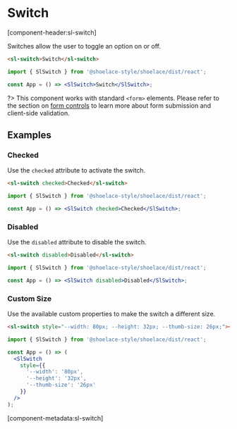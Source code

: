 # Switch

[component-header:sl-switch]

Switches allow the user to toggle an option on or off.

```html preview
<sl-switch>Switch</sl-switch>
```

```jsx react
import { SlSwitch } from '@shoelace-style/shoelace/dist/react';

const App = () => <SlSwitch>Switch</SlSwitch>;
```

?> This component works with standard `<form>` elements. Please refer to the section on [form controls](/getting-started/form-controls) to learn more about form submission and client-side validation.

## Examples

### Checked

Use the `checked` attribute to activate the switch.

```html preview
<sl-switch checked>Checked</sl-switch>
```

```jsx react
import { SlSwitch } from '@shoelace-style/shoelace/dist/react';

const App = () => <SlSwitch checked>Checked</SlSwitch>;
```

### Disabled

Use the `disabled` attribute to disable the switch.

```html preview
<sl-switch disabled>Disabled</sl-switch>
```

```jsx react
import { SlSwitch } from '@shoelace-style/shoelace/dist/react';

const App = () => <SlSwitch disabled>Disabled</SlSwitch>;
```

### Custom Size

Use the available custom properties to make the switch a different size.

```html preview
<sl-switch style="--width: 80px; --height: 32px; --thumb-size: 26px;"></sl-switch>
```

```jsx react
import { SlSwitch } from '@shoelace-style/shoelace/dist/react';

const App = () => (
  <SlSwitch
    style={{
      '--width': '80px',
      '--height': '32px',
      '--thumb-size': '26px'
    }}
  />
);
```

[component-metadata:sl-switch]
